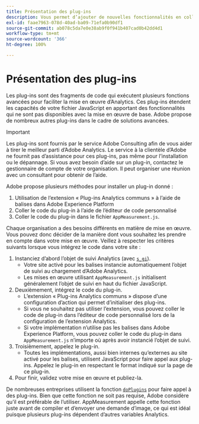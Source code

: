 ```yaml
---
title: Présentation des plug-ins
description: Vous permet d’ajouter de nouvelles fonctionnalités en collant le code sur votre site.
exl-id: faae7963-078d-40ad-ba09-71efa0b90df1
source-git-commit: ab078c5da7e0e38ab9f0f941b407cad0b42dd4d1
workflow-type: tm+mt
source-wordcount: '366'
ht-degree: 100%

---
```


# Présentation des plug-ins

Les plug-ins sont des fragments de code qui exécutent plusieurs fonctions avancées pour faciliter la mise en œuvre d’Analytics. Ces plug-ins étendent les capacités de votre fichier JavaScript en apportant des fonctionnalités qui ne sont pas disponibles avec la mise en œuvre de base. Adobe propose de nombreux autres plug-ins dans le cadre de solutions avancées.

>[!IMPORTANT]
>
>Les plug-ins sont fournis par le service Adobe Consulting afin de vous aider à tirer le meilleur parti d’Adobe Analytics. Le service à la clientèle d’Adobe ne fournit pas d’assistance pour ces plug-ins, pas même pour l’installation ou le dépannage. Si vous avez besoin d’aide sur un plug-in, contactez le gestionnaire de compte de votre organisation. Il peut organiser une réunion avec un consultant pour obtenir de l’aide.

Adobe propose plusieurs méthodes pour installer un plug-in donné :

1. Utilisation de l’extension « Plug-ins Analytics communs » à l’aide de balises dans Adobe Experience Platform
2. Coller le code du plug-in à l’aide de l’éditeur de code personnalisé
3. Coller le code du plug-in dans le fichier `AppMeasurement.js`.

Chaque organisation a des besoins différents en matière de mise en œuvre. Vous pouvez donc décider de la manière dont vous souhaitez les prendre en compte dans votre mise en œuvre. Veillez à respecter les critères suivants lorsque vous intégrez le code dans votre site :

1. Instanciez d’abord l’objet de suivi Analytics (avec [`s_gi`](../functions/s-gi.md)).
   * Votre site activé pour les balises instancie automatiquement l’objet de suivi au chargement d’Adobe Analytics.
   * Les mises en œuvre utilisant `AppMeasurement.js` initialisent généralement l’objet de suivi en haut du fichier JavaScript.
2. Deuxièmement, intégrez le code du plug-in.
   * L’extension « Plug-ins Analytics communs » dispose d’une configuration d’action qui permet d’initialiser des plug-ins.
   * Si vous ne souhaitez pas utiliser l’extension, vous pouvez coller le code de plug-in dans l’éditeur de code personnalisé lors de la configuration de l’extension Analytics.
   * Si votre implémentation n’utilise pas les balises dans Adobe Experience Platform, vous pouvez coller le code du plug-in dans `AppMeasurement.js` n’importe où après avoir instancié l’objet de suivi.
3. Troisièmement, appelez le plug-in.
   * Toutes les implémentations, aussi bien internes qu’externes au site activé pour les balises, utilisent JavaScript pour faire appel aux plug-ins. Appelez le plug-in en respectant le format indiqué sur la page de ce plug-in.
4. Pour finir, validez votre mise en œuvre et publiez-la.

De nombreuses entreprises utilisent la fonction [`doPlugins`](../functions/doplugins.md) pour faire appel à des plug-ins. Bien que cette fonction ne soit pas requise, Adobe considère qu’il est préférable de l’utiliser. AppMeasurement appelle cette fonction juste avant de compiler et d’envoyer une demande d’image, ce qui est idéal puisque plusieurs plug-ins dépendent d’autres variables Analytics.
